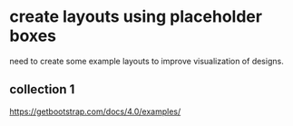 # create layouts using placeholder boxes

need to create some example layouts to improve visualization of designs.

## collection 1
https://getbootstrap.com/docs/4.0/examples/